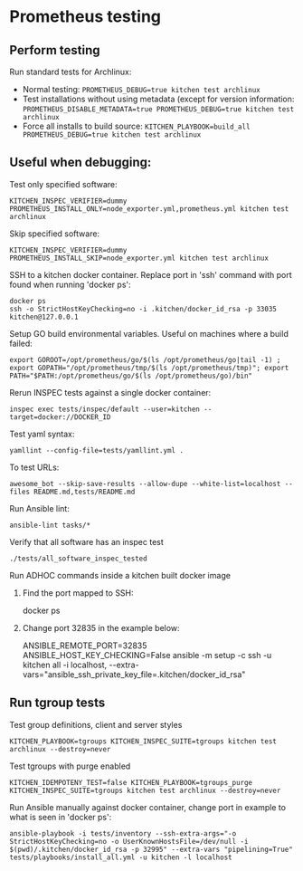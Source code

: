 # Prometheus testing

## Perform testing

Run standard tests for Archlinux:

- Normal testing: ```PROMETHEUS_DEBUG=true kitchen test archlinux```
- Test installations without using metadata (except for version information: ```PROMETHEUS_DISABLE_METADATA=true PROMETHEUS_DEBUG=true kitchen test archlinux```
- Force all installs to build source: ```KITCHEN_PLAYBOOK=build_all PROMETHEUS_DEBUG=true kitchen test archlinux```

## Useful when debugging:

Test only specified software:

    KITCHEN_INSPEC_VERIFIER=dummy PROMETHEUS_INSTALL_ONLY=node_exporter.yml,prometheus.yml kitchen test archlinux

Skip specified software:

    KITCHEN_INSPEC_VERIFIER=dummy PROMETHEUS_INSTALL_SKIP=node_exporter.yml kitchen test archlinux

SSH to a kitchen docker container. Replace port in 'ssh' command with port found when running 'docker ps':

    docker ps
    ssh -o StrictHostKeyChecking=no -i .kitchen/docker_id_rsa -p 33035 kitchen@127.0.0.1

Setup GO build environmental variables. Useful on machines where a build failed:

    export GOROOT=/opt/prometheus/go/$(ls /opt/prometheus/go|tail -1) ; export GOPATH="/opt/prometheus/tmp/$(ls /opt/prometheus/tmp)"; export PATH="$PATH:/opt/prometheus/go/$(ls /opt/prometheus/go)/bin"

Rerun INSPEC tests against a single docker container:

    inspec exec tests/inspec/default --user=kitchen --target=docker://DOCKER_ID

Test yaml syntax:

    yamllint --config-file=tests/yamllint.yml .

To test URLs:

    awesome_bot --skip-save-results --allow-dupe --white-list=localhost --files README.md,tests/README.md

Run Ansible lint:

    ansible-lint tasks/*

Verify that all software has an inspec test

    ./tests/all_software_inspec_tested

Run ADHOC commands inside a kitchen built docker image
1) Find the port mapped to SSH:

    docker ps

2) Change port 32835 in the example below:

    ANSIBLE_REMOTE_PORT=32835 ANSIBLE_HOST_KEY_CHECKING=False ansible -m setup -c ssh -u kitchen all -i localhost, --extra-vars="ansible_ssh_private_key_file=.kitchen/docker_id_rsa"

## Run tgroup tests

Test group definitions, client and server styles

    KITCHEN_PLAYBOOK=tgroups KITCHEN_INSPEC_SUITE=tgroups kitchen test archlinux --destroy=never

Test tgroups with purge enabled

    KITCHEN_IDEMPOTENY_TEST=false KITCHEN_PLAYBOOK=tgroups_purge KITCHEN_INSPEC_SUITE=tgroups kitchen test archlinux --destroy=never

Run Ansible manually against docker container, change port in example to what is seen in 'docker ps':

    ansible-playbook -i tests/inventory --ssh-extra-args="-o StrictHostKeyChecking=no -o UserKnownHostsFile=/dev/null -i $(pwd)/.kitchen/docker_id_rsa -p 32995" --extra-vars "pipelining=True" tests/playbooks/install_all.yml -u kitchen -l localhost
